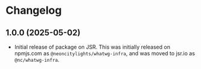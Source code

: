 # Changelog

## 1.0.0 (2025-05-02)
- Initial release of package on JSR. This was initially released on npmjs.com as `@neoncitylights/whatwg-infra`, and was moved to jsr.io as `@nc/whatwg-infra`.
